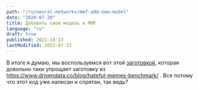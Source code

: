 ```yaml
---
path: "/ru/neural-networks/mmf-add-new-model"
date: "2020-07-20"
title: Добавить свою модель в MMF
language: "ru"
draft: true
published: 2021-10-13
lastModified: 2022-07-31
---
```



В итоге я думаю, мы воспользуемся вот этой [заготовкой](https://github.com/apsdehal/hm_example_mmf), которая довольно таки упрощает заготовку из https://www.drivendata.co/blog/hateful-memes-benchmark/ . Все потому что этот код уже написан и спрятан, так ведь?
